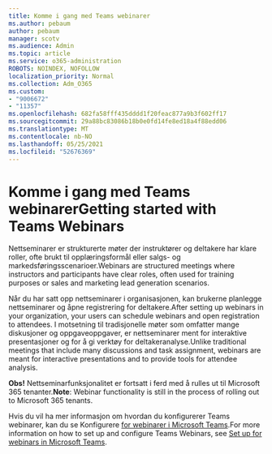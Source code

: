 ```yaml
---
title: Komme i gang med Teams webinarer
ms.author: pebaum
author: pebaum
manager: scotv
ms.audience: Admin
ms.topic: article
ms.service: o365-administration
ROBOTS: NOINDEX, NOFOLLOW
localization_priority: Normal
ms.collection: Adm_O365
ms.custom:
- "9006672"
- "11357"
ms.openlocfilehash: 682fa58fff435dddd1f20feac877a9b3f602ff17
ms.sourcegitcommit: 29a88bc83086b18b0e0fd14fe8ed18a4f88edd06
ms.translationtype: MT
ms.contentlocale: nb-NO
ms.lasthandoff: 05/25/2021
ms.locfileid: "52676369"
---
```

# <a name="getting-started-with-teams-webinars"></a><span data-ttu-id="501cb-102">Komme i gang med Teams webinarer</span><span class="sxs-lookup"><span data-stu-id="501cb-102">Getting started with Teams Webinars</span></span>

<span data-ttu-id="501cb-103">Nettseminarer er strukturerte møter der instruktører og deltakere har klare roller, ofte brukt til opplæringsformål eller salgs- og markedsføringsscenarioer.</span><span class="sxs-lookup"><span data-stu-id="501cb-103">Webinars are structured meetings where instructors and participants have clear roles, often used for training purposes or sales and marketing lead generation scenarios.</span></span>

<span data-ttu-id="501cb-104">Når du har satt opp nettseminarer i organisasjonen, kan brukerne planlegge nettseminarer og åpne registrering for deltakere.</span><span class="sxs-lookup"><span data-stu-id="501cb-104">After setting up webinars in your organization, your users can schedule webinars and open registration to attendees.</span></span> <span data-ttu-id="501cb-105">I motsetning til tradisjonelle møter som omfatter mange diskusjoner og oppgaveoppgaver, er nettseminarer ment for interaktive presentasjoner og for å gi verktøy for deltakeranalyse.</span><span class="sxs-lookup"><span data-stu-id="501cb-105">Unlike traditional meetings that include many discussions and task assignment, webinars are meant for interactive presentations and to provide tools for attendee analysis.</span></span>

<span data-ttu-id="501cb-106">**Obs!** Nettseminarfunksjonalitet er fortsatt i ferd med å rulles ut til Microsoft 365 tenanter.</span><span class="sxs-lookup"><span data-stu-id="501cb-106">**Note**: Webinar functionality is still in the process of rolling out to Microsoft 365 tenants.</span></span> 

<span data-ttu-id="501cb-107">Hvis du vil ha mer informasjon om hvordan du konfigurerer Teams webinarer, kan du se Konfigurere [for webinarer i Microsoft Teams](/microsoftteams/set-up-webinars).</span><span class="sxs-lookup"><span data-stu-id="501cb-107">For more information on how to set up and configure Teams Webinars, see [Set up for webinars in Microsoft Teams](/microsoftteams/set-up-webinars).</span></span>